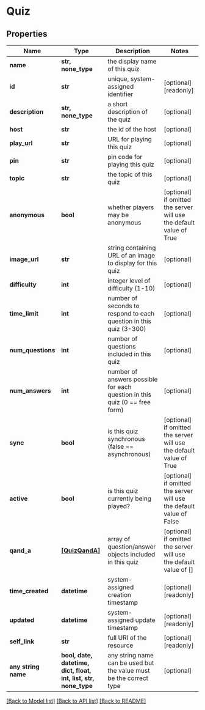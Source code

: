 # Quiz


## Properties
Name | Type | Description | Notes
------------ | ------------- | ------------- | -------------
**name** | **str, none_type** | the display name of this quiz | 
**id** | **str** | unique, system-assigned identifier | [optional] [readonly] 
**description** | **str, none_type** | a short description of the quiz | [optional] 
**host** | **str** | the id of the host | [optional] 
**play_url** | **str** | URL for playing this quiz | [optional] 
**pin** | **str** | pin code for playing this quiz | [optional] 
**topic** | **str** | the topic of this quiz | [optional] 
**anonymous** | **bool** | whether players may be anonymous | [optional]  if omitted the server will use the default value of True
**image_url** | **str** | string containing URL of an image to display for this quiz | [optional] 
**difficulty** | **int** | integer level of difficulty (1-10) | [optional] 
**time_limit** | **int** | number of seconds to respond to each question in this quiz (3-300) | [optional] 
**num_questions** | **int** | number of questions included in this quiz | [optional] 
**num_answers** | **int** | number of answers possible for each question in this quiz (0 &#x3D;&#x3D; free form) | [optional] 
**sync** | **bool** | is this quiz synchronous (false &#x3D;&#x3D; asynchronous) | [optional]  if omitted the server will use the default value of True
**active** | **bool** | is this quiz currently being played? | [optional]  if omitted the server will use the default value of False
**qand_a** | [**[QuizQandA]**](QuizQandA.md) | array of question/answer objects included in this quiz | [optional]  if omitted the server will use the default value of []
**time_created** | **datetime** | system-assigned creation timestamp | [optional] [readonly] 
**updated** | **datetime** | system-assigned update timestamp | [optional] [readonly] 
**self_link** | **str** | full URI of the resource | [optional] [readonly] 
**any string name** | **bool, date, datetime, dict, float, int, list, str, none_type** | any string name can be used but the value must be the correct type | [optional]

[[Back to Model list]](../README.md#documentation-for-models) [[Back to API list]](../README.md#documentation-for-api-endpoints) [[Back to README]](../README.md)


